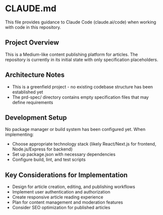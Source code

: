 # CLAUDE.md

This file provides guidance to Claude Code (claude.ai/code) when working with code in this repository.

## Project Overview
This is a Medium-like content publishing platform for articles. The repository is currently in its initial state with only specification placeholders.

## Architecture Notes
- This is a greenfield project - no existing codebase structure has been established yet
- The prd-spec/ directory contains empty specification files that may define requirements

## Development Setup
No package manager or build system has been configured yet. When implementing:
- Choose appropriate technology stack (likely React/Next.js for frontend, Node.js/Express for backend)
- Set up package.json with necessary dependencies
- Configure build, lint, and test scripts

## Key Considerations for Implementation
- Design for article creation, editing, and publishing workflows
- Implement user authentication and authorization
- Create responsive article reading experience
- Plan for content management and moderation features
- Consider SEO optimization for published articles